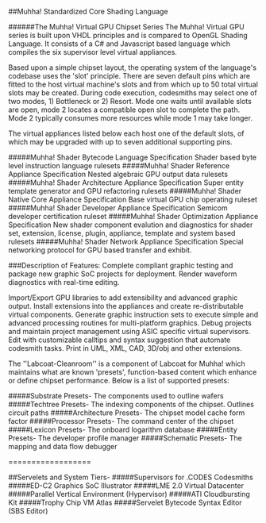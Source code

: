 ##Muhha! Standardized Core Shading Language

######The Muhha! Virtual GPU Chipset Series
The Muhha! Virtual GPU series is built upon VHDL principles and is compared to OpenGL Shading Language. It consists of a C# and Javascript based language which compiles the six supervisor level virtual appliances. 

Based upon a simple chipset layout, the operating system of the language's codebase uses the 'slot' principle. There are seven default pins which are fitted to the host virtual machine's slots and from which up to 50 total virtual slots may be created. During code execution, codesmiths may select one of two modes, 1) Bottleneck or 2) Resort. Mode one waits until available slots are open, mode 2 locates a compatible open slot to complete the path. Mode 2 typically consumes more resources while mode 1 may take longer. 

The virtual appliances listed below each host one of the default slots, of which may be upgraded with up to seven additional supporting pins.

#####Muhha! Shader Bytecode Language Specification
Shader based byte level instruction language rulesets
#####Muhha! Shader Reference Appliance Specification
Nested algebraic GPU output data rulesets
#####Muhha! Shader Architecture Appliance Specification
Super entity template generator and GPU refactoring rulesets
#####Muhha! Shader Native Core Appliance Specification
Base virtual GPU chip operating ruleset
#####Muhha! Shader Developer Appliance Specification
Semicom developer certification ruleset
#####Muhha! Shader Optimization Appliance Specification
New shader component evalution and diagnostics for shader set, extension, license, plugin, appliance, template and  system based rulesets
#####Muhha! Shader Network Appliance Specification
Special networking protocol for GPU based transfer and exhibit.

###Description of Features:
Complete compliant graphic testing and package new graphic SoC projects for deployment. Render waveform diagnostics with real-time editing.

 Import/Export GPU libraries to add extensibility and advanced graphic output.
 Install extensions into the appliances and create re-distributable virtual components.
 Generate graphic instruction sets to execute simple and advanced processing routines for multi-platform graphics.
 Debug projects and maintain project management using ASIC specific virtual  supervisors. 
 Edit with customizable calltips and syntax suggestion that automate codesmith tasks.
 Print in UML, XML, CAD, 3D/obj and other extensions.

The ''Labcoat-Cleanroom'' is a component of Labcoat for Muhha! which maintains what are known 'presets', function-based content which enhance or define chipset performance. Below is a list of supported presets:

#####Substrate Presets- 
The components used to outline wafers
#####Techtree Presets- 
The indexing components of the chipset. Outlines circuit paths
#####Architecture Presets- 
The chipset model cache form factor
#####Processor Presets- 
The command center of the chipset
#####Lexicon Presets- 
The onboard logarithm database
#####Entity Presets- 
The developer profile manager
#####Schematic Presets- 
The mapping and data flow debugger

==================

##Servelets and System Tiers-
#####Supervisors for .CODES Codesmiths
#####ED-C2 Graphics SoC Illustrator
#####LME 2.0 Virtual Datacenter 
#####Parallel Vertical Environment (Hypervisor)
#####ATI Cloudbursting Kit
#####Trophy Chip VM Atlas
#####Servelet Bytecode Syntax Editor (SBS Editor)
